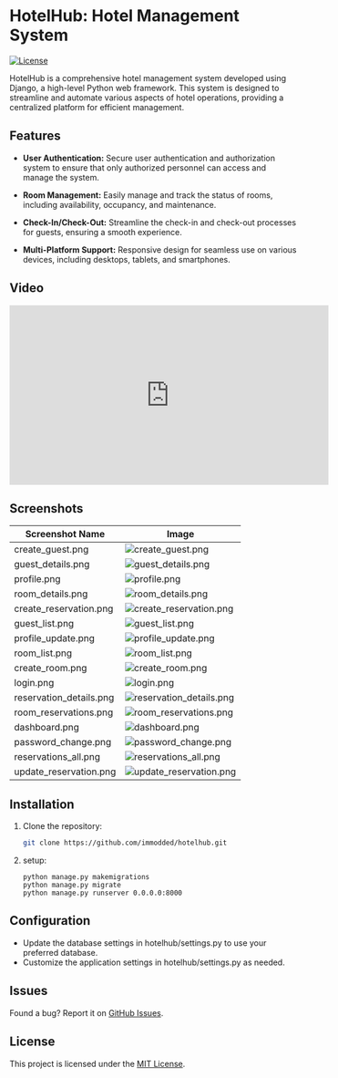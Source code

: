 # HotelHub: Hotel Management System
[![License](https://img.shields.io/badge/MIT-License-yellow)](LICENSE)

HotelHub is a comprehensive hotel management system developed using Django, a high-level Python web framework. This system is designed to streamline and automate various aspects of hotel operations, providing a centralized platform for efficient management.

## Features

- **User Authentication:** Secure user authentication and authorization system to ensure that only authorized personnel can access and manage the system.

- **Room Management:** Easily manage and track the status of rooms, including availability, occupancy, and maintenance.

- **Check-In/Check-Out:** Streamline the check-in and check-out processes for guests, ensuring a smooth experience.

- **Multi-Platform Support:** Responsive design for seamless use on various devices, including desktops, tablets, and smartphones.

## Video
<iframe width="560" height="315" src="https://youtu.be/e1xSpQR7acM" frameborder="0" allowfullscreen></iframe>

## Screenshots

| Screenshot Name          | Image |
|--------------------------|-------|
| create_guest.png         | ![create_guest.png](screenshots/create_guest.png) |
| guest_details.png        | ![guest_details.png](screenshots/guest_details.png) |
| profile.png              | ![profile.png](screenshots/profile.png) |
| room_details.png         | ![room_details.png](screenshots/room_details.png) |
| create_reservation.png   | ![create_reservation.png](screenshots/create_reservation.png) |
| guest_list.png           | ![guest_list.png](screenshots/guest_list.png) |
| profile_update.png       | ![profile_update.png](screenshots/profile_update.png) |
| room_list.png            | ![room_list.png](screenshots/room_list.png) |
| create_room.png          | ![create_room.png](screenshots/create_room.png) |
| login.png                | ![login.png](screenshots/login.png) |
| reservation_details.png  | ![reservation_details.png](screenshots/reservation_details.png) |
| room_reservations.png    | ![room_reservations.png](screenshots/room_reservations.png) |
| dashboard.png            | ![dashboard.png](screenshots/dashboard.png) |
| password_change.png      | ![password_change.png](screenshots/password_change.png) |
| reservations_all.png     | ![reservations_all.png](screenshots/reservations_all.png) |
| update_reservation.png   | ![update_reservation.png](screenshots/update_reservation.png) |


## Installation

1. Clone the repository:

   ```bash
   git clone https://github.com/immodded/hotelhub.git
   ```
2. setup:
   ```
   python manage.py makemigrations
   python manage.py migrate
   python manage.py runserver 0.0.0.0:8000
   ```
## Configuration
   - Update the database settings in hotelhub/settings.py to use your preferred database.
   - Customize the application settings in hotelhub/settings.py as needed.

## Issues

Found a bug? Report it on [GitHub Issues](https://github.com/immodded/hotelhub/issues).

## License

This project is licensed under the [MIT License](LICENSE).
